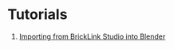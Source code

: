 # Tutorials
1. [Importing from BrickLink Studio into Blender](https://github.com/JacekWozniak12/tutorials/blob/eng/ldraw-into-blender.md)
